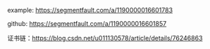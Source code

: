 example: https://segmentfault.com/a/1190000016601783

github: https://segmentfault.com/a/1190000016601857


证书链：https://blog.csdn.net/u011130578/article/details/76246863
